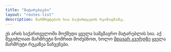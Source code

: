 ```yaml
---
title: "მატარებლები"
layout: "routes-list"
description: მარშრუტების სია საქართველოს რკინიგზაზე.
---
```

ეს არის საქართველოში მოქმედი ყველა სამგზავრო მატარებლის სია. აქ შეგიძლიათ მარშრუტი ნომრით მოძებნოთ, ხოლო [მთავარ გვერდზე](/ka/) ყველა მარშრუტი რუკაზეა ნაჩვენები.
